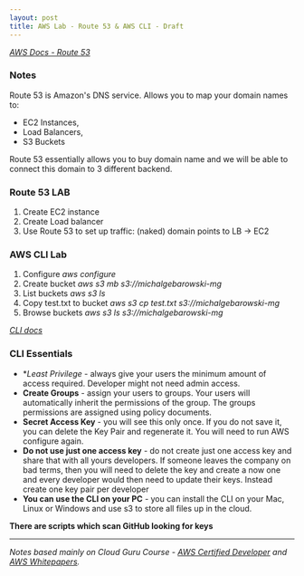 ```yaml
---
layout: post
title: AWS Lab - Route 53 & AWS CLI - Draft
---
```


*[AWS Docs - Route 53](https://docs.aws.amazon.com/Route53/latest/DeveloperGuide/Welcome.html)*

### Notes

Route 53 is Amazon's DNS service. Allows you to map your domain names to:
- EC2 Instances, 
- Load Balancers, 
- S3 Buckets

Route 53 essentially allows you to buy domain name and we will be able to connect this domain to 3 different backend.

### Route 53 LAB

1. Create EC2 instance
2. Create Load balancer
3. Use Route 53 to set up traffic: (naked) domain points to LB -> EC2

### AWS CLI Lab

1. Configure *aws configure*
2. Create bucket *aws s3 mb s3://michalgebarowski-mg*
3. List buckets *aws s3 ls*
4. Copy test.txt to bucket *aws s3 cp test.txt s3://michalgebarowski-mg*
5. Browse buckets *aws s3 ls s3://michalgebarowski-mg*

*[CLI docs](https://docs.aws.amazon.com/cli/latest/index.html)*

### CLI Essentials

- **Least Privilege* - always give your users the minimum amount of access required. Developer might not need admin access. 
- **Create Groups** - assign your users to groups. Your users will automatically inherit the permissions of the group. The groups permissions are assigned using policy documents.
- **Secret Access Key** - you will see this only once. If you do not save it, you can delete the Key Pair and regenerate it. You will need to run AWS configure again. 
- **Do not use just one access key** - do not create just one access key and share that with all yours developers. If someone leaves the company on bad terms, then you will need to delete the key and create a now one and every developer would then need to update their keys. Instead create one key pair per developer
- **You can use the CLI on your PC** - you can install the CLI on your Mac, Linux or Windows and use s3 to store all files up in the cloud. 

**There are scripts which scan GitHub looking for keys**


------------
*Notes based mainly on Cloud Guru Course - [AWS Certified Developer](https://acloud.guru/learn/aws-certified-developer-associate-june-2018) and [AWS Whitepapers](https://aws.amazon.com/whitepapers/
).*
